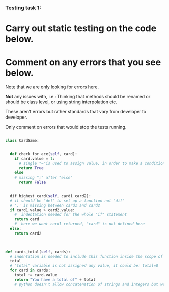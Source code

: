 ### Testing task 1:

# Carry out static testing on the code below.
# Comment on any errors that you see below.

Note that we are only looking for errors here.

**Not** any issues with, i.e.: 
Thinking that methods should be renamed or should be class level, or using string interpolation etc. 

These aren't errors but rather standards that vary from developer to developer. 

Only comment on errors that would stop the tests running.

```python

class CardGame:


  def check_for_ace(self, card):
    if card.value = 1:
      # single "="is used to assign value, in order to make a condition that card.value is equal to 1, we need to use "=="
      return True
    else
    # missing ":" after "else"
      return False
   

  dif highest_card(self, card1 card2):
  # it should be "def" to set up a function not "dif"
  # ',' is missing between card1 and card2
  if card1.value > card2.value:
    #  indentation needed for the whole "if" statement
    return card
    #  here we want card1 returned, "card" is not defined here
  else:
    return card2
  


def cards_total(self, cards):
  # indentation is needed to include this function inside the scope of the class
  total
  # "total" variable is not assigned any value, it could be: total=0
  for card in cards:
    total += card.value
    return "You have a total of" + total
    # python doesn't allow concatenation of strings and integers but we can convert the total value into a string by using str(total) method
  
```
